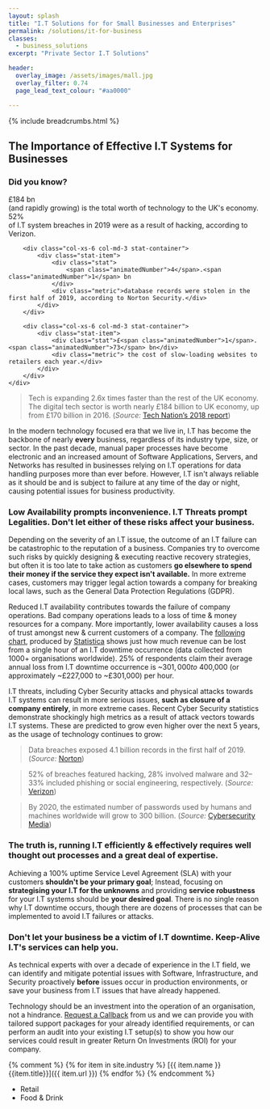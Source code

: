 ```yaml
---
layout: splash
title: "I.T Solutions for for Small Businesses and Enterprises"
permalink: /solutions/it-for-business
classes:
  - business_solutions
excerpt: "Private Sector I.T Solutions"

header:
  overlay_image: /assets/images/mall.jpg
  overlay_filter: 0.74
  page_lead_text_colour: "#aa0000"

---
```


{% include breadcrumbs.html %}

## <i class="fas fa-exclamation-circle page-title-icon" aria-hidden="true"></i> The Importance of Effective I.T Systems for Businesses
### Did you know?
<section id="metrics" data-aos="fade-zoom-in" data-aos-offset="200" data-aos-easing="ease-in-sine" data-aos-duration="600" data-aos-once="true">
    <div class="row">
        <div class="col-xs-6 col-md-3 stat-container">
            <div class="stat-item">
                <div class="stat">
                    £<span class="animatedNumber">184</span> bn
                </div>
                <div class="metric">
                    (and rapidly growing) is the total worth of technology to the UK's economy.</div>
            </div>
        </div>
        <div class="col-xs-6 col-md-3 stat-container">
            <div class="stat-item">
                <div class="stat"><span class="animatedNumber">52</span>%</div>
                <div class="metric">of I.T system breaches in 2019 were as a result of hacking, according to Verizon.</div>
            </div>
        </div>

        <div class="col-xs-6 col-md-3 stat-container">
            <div class="stat-item">
                <div class="stat">
                    <span class="animatedNumber">4</span>.<span class="animatedNumber">1</span> bn
                </div>
                <div class="metric">database records were stolen in the first half of 2019, according to Norton Security.</div>
            </div>
        </div>

        <div class="col-xs-6 col-md-3 stat-container">
            <div class="stat-item">
                <div class="stat">£<span class="animatedNumber">1</span>.<span class="animatedNumber">73</span> bn</div>
                <div class="metric"> the cost of slow-loading websites to retailers each year.</div>
            </div>
        </div>
    </div>
</section>

> Tech is expanding 2.6x times faster than the rest of the UK economy. The digital tech sector is worth nearly £184 billion to UK economy, up from £170 billion in 2016. (*Source:* <a href="https://technation.io/" target="_blank">Tech Nation’s 2018 report</a>)

In the modern technology focused era that we live in, I.T has become the backbone of nearly **every** business, regardless of its industry type, size, or sector. In the past decade, manual paper processes have become electronic and an increased amount of Software Applications, Servers, and Networks has resulted in businesses relying on I.T operations for data handling purposes more than ever before. However, I.T isn't always reliable as it should be and is subject to failure at any time of the day or night, causing potential issues for business productivity. 

### Low Availability prompts inconvenience. I.T Threats prompt Legalities. Don't let either of these risks affect your business.
Depending on the severity of an I.T issue, the outcome of an I.T failure can be catastrophic to the reputation of a business. Companies try to overcome such risks by quickly designing & executing reactive recovery strategies, but often it is too late to take action as customers **go elsewhere to spend their money if the service they expect isn't available.** In more extreme cases, customers may trigger legal action towards a company for breaking local laws, such as the General Data Protection Regulations (GDPR).

Reduced I.T availability contributes towards the failure of company operations. Bad company operations leads to a loss of time & money resources for a company. More importantly, lower availability causes a loss of trust amongst new & current customers of a company. The <a href="/assets/images/statistics/global-enterprise-server-hourly-downtime-cost-2019.png">following chart</a>, produced by <a href="https://www.statista.com/" target="_blank">Statistica</a> shows just how much revenue can be lost from a single hour of an I.T downtime occurrence (data collected from 1000+ organisations worldwide). 25% of respondents claim their average annual loss from I.T downtime occurrence is ~$301,000 to ~$400,000  (or approximately ~£227,000 to ~£301,000) per hour.

I.T threats, including Cyber Security attacks and physical attacks towards I.T systems can result in more serious issues, **such as closure of a company entirely**,  in more extreme cases. Recent Cyber Security statistics demonstrate shockingly high metrics as a result of attack vectors towards I.T systems. These are predicted to grow even higher over the next 5 years, as the usage of technology continues to grow:

> Data breaches exposed 4.1 billion records in the first half of 2019. (*Source:* <a href="https://us.norton.com/internetsecurity-emerging-threats-2019-data-breaches.html" target="_blank">Norton</a>)

> 52% of breaches featured hacking, 28% involved malware and 32–33% included phishing or social engineering, respectively. (*Source:* <a href="https://www.verizonwireless.com/" target="_blank">Verizon</a>)

> By 2020, the estimated number of passwords used by humans and machines worldwide will grow to 300 billion. (*Source:* <a href="https://tech.ebu.ch/groups/mcs" target="_blank">Cybersecurity Media</a>)


### The truth is, running I.T efficiently & effectively requires well thought out processes and a great deal of expertise.
Achieving a 100% uptime Service Level Agreement (SLA) with your customers **shouldn't be your primary goal**; Instead, focusing on **strategising your I.T for the unknowns** and providing **service robustness** for your I.T systems should be **your desired goal**. 
There is no single reason why I.T downtime occurs, though there are dozens of processes that can be implemented to avoid I.T failures or attacks.

### Don't let your business be a victim of I.T downtime. Keep-Alive I.T's services can help you.
As technical experts with over a decade of experience in the I.T field, we can identify and mitigate potential issues with Software, Infrastructure, and Security proactively **before** issues occur in production environments, or save your business from I.T issues that have already happened. 

Technology should be an investment into the operation of an organisation, not a hindrance.
<a href="/request-a-callback">Request a Callback</a> from us and we can provide you with tailored support packages for your already identified requirements, or can perform an audit into your existing I.T setup(s) to show you how our services could result in greater Return On Investments (ROI) for your company.


{% comment %}
{% for item in site.industry %}
[{{ item.name }} {{item.title}}]({{ item.url }})
{% endfor %}
{% endcomment %}


- Retail
- Food & Drink